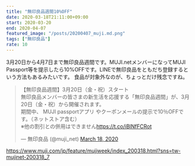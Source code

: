 ```yaml
---
title: "無印良品週間10%OFF"
date: 2020-03-18T21:11:00+09:00
start: 2020-03-20
end: 2020-04-07
featured_image: "/posts/20200407_muji.md.png"
tags: ["無印良品"]
rate: 10
---
```


3月20日から4月7日まで無印良品週間です。MUJI.netメンバーになってMUJI Passport等を提示したら10%OFFです。LINEで無印良品をともだち登録するという方法もあるみたいです。
食品が対象外なのが、ちょっとだけ残念ですね。

<blockquote class="twitter-tweet"><p lang="ja" dir="ltr">【無印良品週間】3月20日（金・祝）スタート<br>無印良品メンバーの皆さまの新生活を応援する「無印良品週間」が、3月20日（金・祝）から開催されます。<br>期間中、 MUJI passportアプリ やクーポンメールの提示で10％OFFです。（ネットストア含む）<br>※他の割引との併用はできません<a href="https://t.co/iBlNfFCRot">https://t.co/iBlNfFCRot</a></p>&mdash; 無印良品 (@muji_net) <a href="https://twitter.com/muji_net/status/1240163525156208640?ref_src=twsrc%5Etfw">March 18, 2020</a></blockquote> <script async src="https://platform.twitter.com/widgets.js" charset="utf-8"></script>

https://www.muji.com/jp/feature/mujiweek/index_200318.html?sns=tw-mujinet-200318_7
